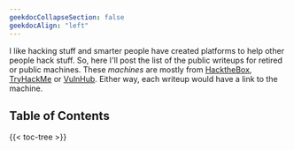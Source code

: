 ```yaml
---
geekdocCollapseSection: false
geekdocAlign: "left"
---
```


I like hacking stuff and smarter people have created platforms to help other people hack stuff. So, here I'll post the list of the public writeups for retired or public machines. These *machines* are mostly from [HacktheBox](https://hackthebox.com), [TryHackMe](https://tryhackme.com) or [VulnHub](https://vulnhub.com). Either way, each writeup would have a link to the machine.

## Table of Contents
 {{< toc-tree >}}
